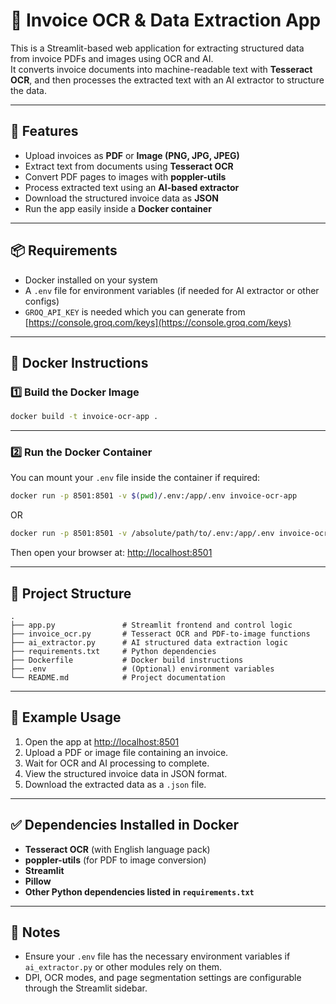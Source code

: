 # 📄 Invoice OCR & Data Extraction App

This is a Streamlit-based web application for extracting structured data from invoice PDFs and images using OCR and AI.  
It converts invoice documents into machine-readable text with **Tesseract OCR**, and then processes the extracted text with an AI extractor to structure the data.

---

## 🚀 Features

- Upload invoices as **PDF** or **Image (PNG, JPG, JPEG)**
- Extract text from documents using **Tesseract OCR**
- Convert PDF pages to images with **poppler-utils**
- Process extracted text using an **AI-based extractor**
- Download the structured invoice data as **JSON**
- Run the app easily inside a **Docker container**

---

## 📦 Requirements

- Docker installed on your system
- A `.env` file for environment variables (if needed for AI extractor or other configs)
- `GROQ_API_KEY` is needed which you can generate from [https://console.groq.com/keys](https://console.groq.com/keys)

---

## 🐳 Docker Instructions

### 1️⃣ Build the Docker Image

```bash
docker build -t invoice-ocr-app .
```

---

### 2️⃣ Run the Docker Container

You can mount your `.env` file inside the container if required:

```bash
docker run -p 8501:8501 -v $(pwd)/.env:/app/.env invoice-ocr-app
```

OR

```bash
docker run -p 8501:8501 -v /absolute/path/to/.env:/app/.env invoice-ocr-app
```

Then open your browser at: [http://localhost:8501](http://localhost:8501)

---

## 📂 Project Structure

```
.
├── app.py               # Streamlit frontend and control logic
├── invoice_ocr.py       # Tesseract OCR and PDF-to-image functions
├── ai_extractor.py      # AI structured data extraction logic
├── requirements.txt     # Python dependencies
├── Dockerfile           # Docker build instructions
├── .env                 # (Optional) environment variables
└── README.md            # Project documentation
```

---

## 📑 Example Usage

1. Open the app at [http://localhost:8501](http://localhost:8501)
2. Upload a PDF or image file containing an invoice.
3. Wait for OCR and AI processing to complete.
4. View the structured invoice data in JSON format.
5. Download the extracted data as a `.json` file.

---

## ✅ Dependencies Installed in Docker

- **Tesseract OCR** (with English language pack)
- **poppler-utils** (for PDF to image conversion)
- **Streamlit**
- **Pillow**
- **Other Python dependencies listed in `requirements.txt`**

---

## 📌 Notes

- Ensure your `.env` file has the necessary environment variables if `ai_extractor.py` or other modules rely on them.
- DPI, OCR modes, and page segmentation settings are configurable through the Streamlit sidebar.
